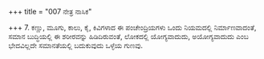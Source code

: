 +++
title = "007 ನೇತ್ರ ನಾಸಿಕ"

+++
7. ಕಣ್ಣು, ಮೂಗು, ಕಾಲು, ಕೈ, ಕಿವಿಗಳಾದ ಈ ಪಂಚೇಂದ್ರಿಯಗಳು ಒಂದು ನಿಯಮದಲ್ಲಿ ನಿರ್ಮಾಣವಾದಂತೆ, ಸಮಾನ ಬುದ್ಧಿಯಲ್ಲಿ ಈ ಶರೀರವನ್ನು ಹಿಡಿದಿರುವಂತೆ, ಲೋಕದಲ್ಲಿ ಯೋಗ್ಯವಾದುದು, ಅಯೋಗ್ಯವಾದುದು ಎಂಬ ಭೇದವಿಲ್ಲದೇ ಸಮಾನತೆಯಲ್ಲಿ ಬದುಕುವುದು ಒಳ್ಳೆಯ ಗುಣವು.